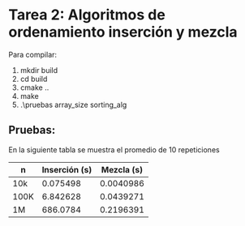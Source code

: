 # Tarea 2: Algoritmos de ordenamiento inserción y mezcla

Para compilar:
1. mkdir build
2. cd build
3. cmake ..
4. make
5. .\pruebas array\_size sorting\_alg


## Pruebas:
En la siguiente tabla se muestra el promedio de 10 repeticiones

|  n   | Inserción (s) | Mezcla (s) |
| ---- | ------------- | ---------- |
| 10k  | 0.075498      | 0.0040986  | 
| 100K | 6.842628      | 0.0439271  |
| 1M   | 686.0784      | 0.2196391  |